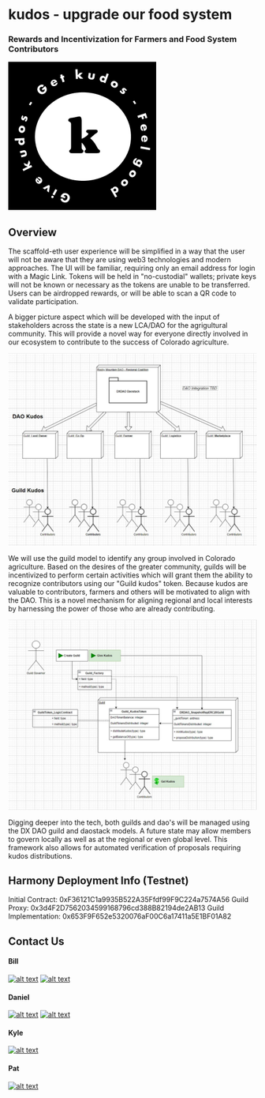 # kudos - upgrade our food system

### Rewards and Incentivization for Farmers and Food System Contributors

<img src="media/Frame_50.png">

## Overview 

The scaffold-eth user experience will be simplified in a way that the user will not be aware that they are using web3 technologies and modern approaches.  The UI will be familiar, requiring only an email address for login with a Magic Link.  Tokens will be held in "no-custodial" wallets; private keys will not be known or necessary as the tokens are unable to be transferred.  Users can be airdropped rewards, or will be able to scan a QR code to validate participation. 

A bigger picture aspect which will be developed with the input of stakeholders across the state is a new LCA/DAO for the agrigultural community.  This will provide a novel way for everyone directly involved in our ecosystem to contribute to the success of Colorado agriculture.

<img src="media/dao-uml.jpg">

We will use the guild model to identify any group involved in Colorado agriculture.  Based on the desires of the greater community, guilds will be incentivized to perform certain activities which will grant them the ability to recognize contributors using our "Guild kudos" token.  Because kudos are valuable to contributors, farmers and others will be motivated to align with the DAO.  This is a novel mechanism for aligning regional and local interests by harnessing the power of those who are already contributing.

<img src="media/guild-uml.jpg">

Digging deeper into the tech, both guilds and dao's will be managed using the DX DAO guild and daostack models.  A future state may allow members to govern locally as well as at the regional or even global level.  This framework also allows for automated verification of proposals requiring kudos distributions.


## Harmony Deployment Info (Testnet)
Initial Contract: 0xF36121C1a9935B522A35Ffdf99F9C224a7574A56
Guild Proxy: 0x3d4F2D7562034599168796cd388B82194de2AB13
Guild Implementation: 0x653F9F652e5320076aF00C6a17411a5E1BF01A82


## Contact Us

<!-- Please don't remove this: Grab your social icons from https://github.com/carlsednaoui/gitsocial -->

<!-- display the social media buttons in your README -->

#### Bill
[![alt text][1.1]][BILL-twitter]
[![alt text][6.1]][BILL-github]
#### Daniel
[![alt text][1.1]][DANIEL-twitter]
[![alt text][6.1]][DANIEL-github]
#### Kyle
[![alt text][1.1]][KYLE-twitter]
#### Pat
[![alt text][1.1]][PAT-twitter]



<!-- links to social media icons -->
<!-- no need to change these -->

<!-- icons with padding -->

[1.1]: http://i.imgur.com/tXSoThF.png (twitter icon with padding)
[2.1]: http://i.imgur.com/P3YfQoD.png (facebook icon with padding)
[3.1]: http://i.imgur.com/yCsTjba.png (google plus icon with padding)
[4.1]: http://i.imgur.com/YckIOms.png (tumblr icon with padding)
[5.1]: http://i.imgur.com/1AGmwO3.png (dribbble icon with padding)
[6.1]: http://i.imgur.com/0o48UoR.png (github icon with padding)

<!-- icons without padding -->

[1.2]: http://i.imgur.com/wWzX9uB.png (twitter icon without padding)
[2.2]: http://i.imgur.com/fep1WsG.png (facebook icon without padding)
[3.2]: http://i.imgur.com/VlgBKQ9.png (google plus icon without padding)
[4.2]: http://i.imgur.com/jDRp47c.png (tumblr icon without padding)
[5.2]: http://i.imgur.com/Vvy3Kru.png (dribbble icon without padding)
[6.2]: http://i.imgur.com/9I6NRUm.png (github icon without padding)


<!-- links to your social media accounts -->
<!-- update these accordingly -->

[DANIEL-twitter]: http://www.twitter.com/deploydan
[DANIEL-github]: http://www.github.com/denvercitizen9
[BILL-twitter]: http://www.twitter.com/webthe3rd
[BILL-github]: http://www.github.com/webthethird
[KYLE-twitter]: http://www.twitter.com/kyleschutter
[PAT-twitter]: http://www.twitter.com/patonchain

<!-- Please don't remove this: Grab your social icons from https://github.com/carlsednaoui/gitsocial -->
